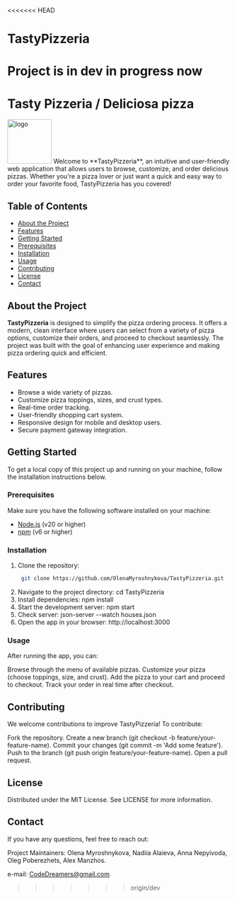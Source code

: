 <<<<<<< HEAD
# TastyPizzeria
Project is in dev in progress now
=======
# Tasty Pizzeria / Deliciosa pizza
<img src="images/favicon.ico" title="logo" alt="logo" width='100px' height='100px' />
Welcome to **TastyPizzeria**, an intuitive and user-friendly web application that allows users to browse, customize, and order delicious pizzas. Whether you're a pizza lover or just want a quick and easy way to order your favorite food, TastyPizzeria has you covered!

## Table of Contents

- [About the Project](#about-the-project)
- [Features](#features)
- [Getting Started](#getting-started)
- [Prerequisites](#prerequisites)
- [Installation](#installation)
- [Usage](#usage)
- [Contributing](#contributing)
- [License](#license)
- [Contact](#contact)

## About the Project

**TastyPizzeria** is designed to simplify the pizza ordering process. It offers a modern, clean interface where users can select from a variety of pizza options, customize their orders, and proceed to checkout seamlessly. The project was built with the goal of enhancing user experience and making pizza ordering quick and efficient.

## Features

- Browse a wide variety of pizzas.
- Customize pizza toppings, sizes, and crust types.
- Real-time order tracking.
- User-friendly shopping cart system.
- Responsive design for mobile and desktop users.
- Secure payment gateway integration.

## Getting Started

To get a local copy of this project up and running on your machine, follow the installation instructions below.

### Prerequisites

Make sure you have the following software installed on your machine:

- [Node.js](https://nodejs.org/en/download/) (v20 or higher)
- [npm](https://www.npmjs.com/get-npm) (v6 or higher)

### Installation

1. Clone the repository:
   ```bash
    git clone https://github.com/OlenaMyroshnykova/TastyPizzeria.git
2. Navigate to the project directory:
    cd TastyPizzeria
3. Install dependencies:
    npm install
4. Start the development server:
    npm start
5. Check server:
    json-server --watch houses.json
6. Open the app in your browser:
    http://localhost:3000

### Usage
After running the app, you can:

Browse through the menu of available pizzas.
Customize your pizza (choose toppings, size, and crust).
Add the pizza to your cart and proceed to checkout.
Track your order in real time after checkout.

## Contributing
We welcome contributions to improve TastyPizzeria! To contribute:

Fork the repository.
Create a new branch (git checkout -b feature/your-feature-name).
Commit your changes (git commit -m 'Add some feature').
Push to the branch (git push origin feature/your-feature-name).
Open a pull request.

## License
Distributed under the MIT License. See LICENSE for more information.

## Contact
If you have any questions, feel free to reach out:

Project Maintainers: Olena Myroshnykova, Nadiia Alaieva, Anna Nepyivoda, Oleg Poberezhets, Alex Manzhos.

e-mail: CodeDreamers@gmail.com
>>>>>>> origin/dev
